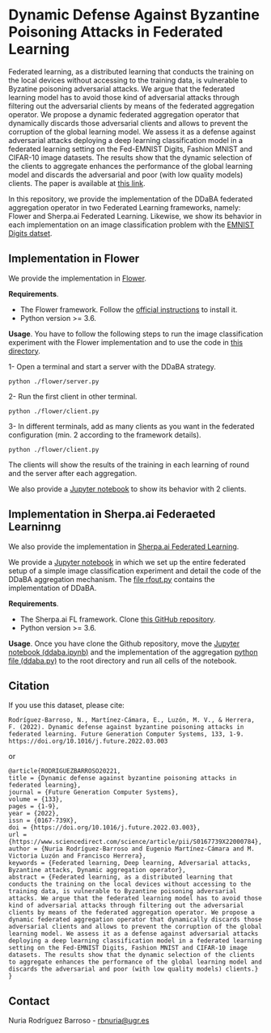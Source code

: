 # Dynamic Defense Against Byzantine Poisoning Attacks in Federated Learning

Federated learning, as a distributed learning that conducts the training on the local devices without accessing to the training data, is vulnerable to Byzatine poisoning adversarial attacks.  We argue that the federated learning model has to avoid those kind of adversarial attacks through filtering out the adversarial clients by means of the federated aggregation operator. We propose a dynamic federated aggregation operator that dynamically discards those adversarial clients and allows to prevent the corruption of the global learning model. We assess it as a defense against adversarial attacks deploying a deep learning classification model in a federated learning setting on the Fed-EMNIST Digits, Fashion MNIST and CIFAR-10 image datasets. The results show that the dynamic selection of the clients to aggregate enhances the performance of the global learning model and discards the adversarial and poor (with low quality models) clients. The paper is available at [this link](https://www.sciencedirect.com/science/article/abs/pii/S0167739X22000784).

In this repository, we provide the implementation of the DDaBA federated aggregation operator in two Federated Learning frameworks, namely: Flower and Sherpa.ai Federated Learning.  Likewise, we show its behavior in each implementation on an image classification problem with the [ EMNIST Digits datset](https://www.nist.gov/itl/products-and-services/emnist-dataset).


## Implementation in Flower

We provide the implementation in  [Flower](https://flower.dev/).

**Requirements**. 

* The Flower framework. Follow the [official instructions](https://flower.dev/docs/installation.html) to install it.
* Python version >= 3.6.

**Usage**. You have to follow the following steps to run the image classification experiment with the Flower implementation and to use the code in [this directory](./flower/).

1- Open a terminal and start a server with the DDaBA strategy.

```
python ./flower/server.py
```

2- Run the first client in other terminal.

```
python ./flower/client.py
```

3- In different terminals, add as many clients as you want in the federated configuration (min. 2 according to the framework details).

```
python ./flower/client.py
```

The clients will show the results of the training in each learning of round and the server after each aggregation.

We also provide a [Jupyter notebook](./flower/ddaba.ipynb) to show its behavior with 2 clients.

## Implementation in Sherpa.ai Federaeted Learninng

We also provide the implementation in [Sherpa.ai Federated Learning](https://github.com/rbnuria/Sherpa.ai-Federated-Learning-Framework.git).

We provide a [Jupyter notebook](./shfl/ddaba.ipynb) in which we set up the entire federated setup of a simple image classification experiment and detail the code of the DDaBA aggregation mechanism. The [file rfout.py](./shfl/ddaba.py) contains the implementation of DDaBA.

**Requirements**. 

* The Sherpa.ai FL framework. Clone [this GitHub repository](https://github.com/rbnuria/Sherpa.ai-Federated-Learning-Framework.git).
* Python version >= 3.6.

**Usage**. Once you have clone the Github repository, move the [Jupyter notebook (ddaba.ipynb)](./shfl/ddaba.ipynb) and the implementation of the aggregation [python file (ddaba.py)](./shfl/ddaba.py) to the root directory and run all cells of the notebook.

## Citation
If you use this dataset, please cite:

```
Rodríguez-Barroso, N., Martínez-Cámara, E., Luzón, M. V., & Herrera, F. (2022). Dynamic defense against byzantine poisoning attacks in federated learning. Future Generation Computer Systems, 133, 1-9. https://doi.org/10.1016/j.future.2022.03.003

```
or 

```
@article{RODRIGUEZBARROSO20221,
title = {Dynamic defense against byzantine poisoning attacks in federated learning},
journal = {Future Generation Computer Systems},
volume = {133},
pages = {1-9},
year = {2022},
issn = {0167-739X},
doi = {https://doi.org/10.1016/j.future.2022.03.003},
url = {https://www.sciencedirect.com/science/article/pii/S0167739X22000784},
author = {Nuria Rodríguez-Barroso and Eugenio Martínez-Cámara and M. Victoria Luzón and Francisco Herrera},
keywords = {Federated learning, Deep learning, Adversarial attacks, Byzantine attacks, Dynamic aggregation operator},
abstract = {Federated learning, as a distributed learning that conducts the training on the local devices without accessing to the training data, is vulnerable to Byzantine poisoning adversarial attacks. We argue that the federated learning model has to avoid those kind of adversarial attacks through filtering out the adversarial clients by means of the federated aggregation operator. We propose a dynamic federated aggregation operator that dynamically discards those adversarial clients and allows to prevent the corruption of the global learning model. We assess it as a defense against adversarial attacks deploying a deep learning classification model in a federated learning setting on the Fed-EMNIST Digits, Fashion MNIST and CIFAR-10 image datasets. The results show that the dynamic selection of the clients to aggregate enhances the performance of the global learning model and discards the adversarial and poor (with low quality models) clients.}
}
```


## Contact
Nuria Rodríguez Barroso - rbnuria@ugr.es
